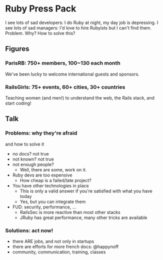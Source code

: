# Ruby Press Pack
I see lots of sad developers: I do Ruby at night, my day job is depressing.
I see lots of sad managers: I'd love to hire Rubyists but I can't find them.
Problem. Why? How to solve this?

## Figures

### ParisRB: 750+ members, 100~130 each month
We've been lucky to welcome international guests and sponsors.

### RailsGirls: 75+ events, 60+ cities, 30+ countries
Teaching women (and men!) to understand the web, the Rails stack, and start coding!

## Talk

### Problems: why they're afraid
and how to solve it
* no docs? not true
* not known? not true
* not enough people?
    - Well, there are some, work on it.
* Ruby devs are too expensive
    - How cheap is a failed/late project?
* You have other technologies in place
    - This is only a valid answer if you're satisfied with what you have today
    - Yes, but you can integrate them
* FUD: security, performance, ...
    - RailsSec is more reactive than most other stacks
    - JRuby has great performance, many other tricks are available

### Solutions: act now!
* there ARE jobs, and not only in startups
* there are efforts for more french docs: @happynoff
* community, communication, training, classes

